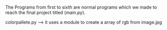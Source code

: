 The Programs from first to sixth are normal programs which we made to reach the final project titled (main.py).

colorpallete.py --> it uses a module to create a array of rgb from image.jpg

